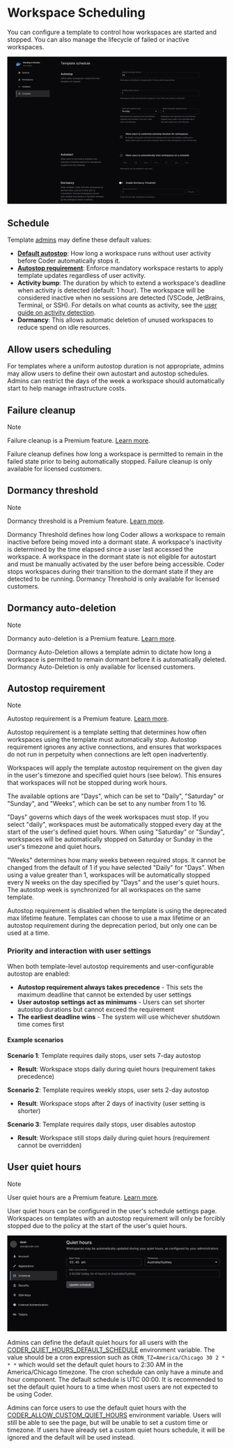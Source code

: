 # Workspace Scheduling

You can configure a template to control how workspaces are started and stopped.
You can also manage the lifecycle of failed or inactive workspaces.

![Schedule screen](../../../images/admin/templates/schedule/template-schedule-settings.png)

## Schedule

Template [admins](../../users/index.md) may define these default values:

- [**Default autostop**](../../../user-guides/workspace-scheduling.md#autostop):
  How long a workspace runs without user activity before Coder automatically
  stops it.
- [**Autostop requirement**](#autostop-requirement): Enforce mandatory workspace
  restarts to apply template updates regardless of user activity.
- **Activity bump**: The duration by which to extend a workspace's deadline when activity is detected (default: 1 hour). The workspace will be considered inactive when no sessions are detected (VSCode, JetBrains, Terminal, or SSH). For details on what counts as activity, see the [user guide on activity detection](../../../user-guides/workspace-scheduling.md#activity-detection).
- **Dormancy**: This allows automatic deletion of unused workspaces to reduce
  spend on idle resources.

## Allow users scheduling

For templates where a uniform autostop duration is not appropriate, admins may
allow users to define their own autostart and autostop schedules. Admins can
restrict the days of the week a workspace should automatically start to help
manage infrastructure costs.

## Failure cleanup

> [!NOTE]
> Failure cleanup is a Premium feature.
> [Learn more](https://coder.com/pricing#compare-plans).

Failure cleanup defines how long a workspace is permitted to remain in the
failed state prior to being automatically stopped. Failure cleanup is only
available for licensed customers.

## Dormancy threshold

> [!NOTE]
> Dormancy threshold is a Premium feature.
> [Learn more](https://coder.com/pricing#compare-plans).

Dormancy Threshold defines how long Coder allows a workspace to remain inactive
before being moved into a dormant state. A workspace's inactivity is determined
by the time elapsed since a user last accessed the workspace. A workspace in the
dormant state is not eligible for autostart and must be manually activated by
the user before being accessible. Coder stops workspaces during their transition
to the dormant state if they are detected to be running. Dormancy Threshold is
only available for licensed customers.

## Dormancy auto-deletion

> [!NOTE]
> Dormancy auto-deletion is a Premium feature.
> [Learn more](https://coder.com/pricing#compare-plans).

Dormancy Auto-Deletion allows a template admin to dictate how long a workspace
is permitted to remain dormant before it is automatically deleted. Dormancy
Auto-Deletion is only available for licensed customers.

## Autostop requirement

> [!NOTE]
> Autostop requirement is a Premium feature.
> [Learn more](https://coder.com/pricing#compare-plans).

Autostop requirement is a template setting that determines how often workspaces
using the template must automatically stop. Autostop requirement ignores any
active connections, and ensures that workspaces do not run in perpetuity when
connections are left open inadvertently.

Workspaces will apply the template autostop requirement on the given day in the
user's timezone and specified quiet hours (see below). This ensures that
workspaces will not be stopped during work hours.

The available options are "Days", which can be set to "Daily", "Saturday" or
"Sunday", and "Weeks", which can be set to any number from 1 to 16.

"Days" governs which days of the week workspaces must stop. If you select
"daily", workspaces must be automatically stopped every day at the start of the
user's defined quiet hours. When using "Saturday" or "Sunday", workspaces will
be automatically stopped on Saturday or Sunday in the user's timezone and quiet
hours.

"Weeks" determines how many weeks between required stops. It cannot be changed
from the default of 1 if you have selected "Daily" for "Days". When using a
value greater than 1, workspaces will be automatically stopped every N weeks on
the day specified by "Days" and the user's quiet hours. The autostop week is
synchronized for all workspaces on the same template.

Autostop requirement is disabled when the template is using the deprecated max
lifetime feature. Templates can choose to use a max lifetime or an autostop
requirement during the deprecation period, but only one can be used at a time.

### Priority and interaction with user settings

When both template-level autostop requirements and user-configurable autostop are enabled:

- **Autostop requirement always takes precedence** - This sets the maximum deadline that cannot be extended by user settings
- **User autostop settings act as minimums** - Users can set shorter autostop durations but cannot exceed the requirement
- **The earliest deadline wins** - The system will use whichever shutdown time comes first

#### Example scenarios

**Scenario 1**: Template requires daily stops, user sets 7-day autostop

- **Result**: Workspace stops daily during quiet hours (requirement takes precedence)

**Scenario 2**: Template requires weekly stops, user sets 2-day autostop

- **Result**: Workspace stops after 2 days of inactivity (user setting is shorter)

**Scenario 3**: Template requires daily stops, user disables autostop

- **Result**: Workspace still stops daily during quiet hours (requirement cannot be overridden)

## User quiet hours

> [!NOTE]
> User quiet hours are a Premium feature.
> [Learn more](https://coder.com/pricing#compare-plans).

User quiet hours can be configured in the user's schedule settings page.
Workspaces on templates with an autostop requirement will only be forcibly
stopped due to the policy at the start of the user's quiet hours.

![User schedule settings](../../../images/admin/templates/schedule/user-quiet-hours.png)

Admins can define the default quiet hours for all users with the
[CODER_QUIET_HOURS_DEFAULT_SCHEDULE](../../../reference/cli/server.md#--default-quiet-hours-schedule)
environment variable. The value should be a cron expression such as
`CRON_TZ=America/Chicago 30 2 * * *` which would set the default quiet hours to
2:30 AM in the America/Chicago timezone. The cron schedule can only have a
minute and hour component. The default schedule is UTC 00:00. It is recommended
to set the default quiet hours to a time when most users are not expected to be
using Coder.

Admins can force users to use the default quiet hours with the
[CODER_ALLOW_CUSTOM_QUIET_HOURS](../../../reference/cli/server.md#--allow-custom-quiet-hours)
environment variable. Users will still be able to see the page, but will be
unable to set a custom time or timezone. If users have already set a custom
quiet hours schedule, it will be ignored and the default will be used instead.
